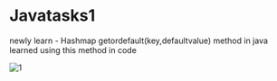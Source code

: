 # Javatasks1
newly learn - Hashmap   getordefault(key,defaultvalue)   method in java learned
using this  method in code

![1](https://user-images.githubusercontent.com/113417088/220529103-a7288625-45d0-448e-bb92-e874fc3b17e3.png)
